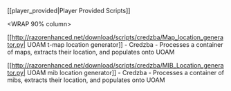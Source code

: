 
[[player_provided|Player Provided Scripts]]



<WRAP group>

<WRAP 90% column>



[[http://razorenhanced.net/download/scripts/credzba/Map_location_generator.py| UOAM t-map location generator]] - Credzba - Processes a container of maps, extracts their location, and populates onto UOAM



[[http://razorenhanced.net/download/scripts/credzba/MIB_Location_generator.py| UOAM mib location generator]] - Credzba - Processes a container of mibs, extracts their location, and populates onto UOAM







</WRAP>